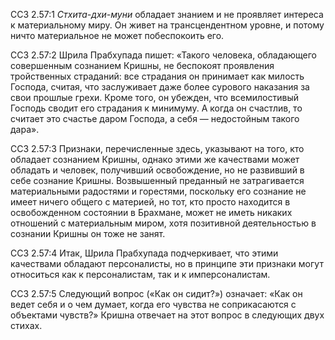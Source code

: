 ССЗ 2.57:1	_Стхита-дхи-муни_ обладает знанием и не проявляет интереса к материальному миру. Он живет на трансцендентном уровне, и потому ничто материальное не может побеспокоить его.

ССЗ 2.57:2	Шрила Прабхупада пишет: «Такого человека, обладающего совершенным сознанием Кришны, не беспокоят проявления тройственных страданий: все страдания он принимает как милость Господа, считая, что заслуживает даже более сурового наказания за свои прошлые грехи. Кроме того, он убежден, что всемилостивый Господь сводит его страдания к минимуму. А когда он счастлив, то считает это счастье даром Господа, а себя — недостойным такого дара».

ССЗ 2.57:3	Признаки, перечисленные здесь, указывают на того, кто обладает сознанием Кришны, однако этими же качествами может обладать и человек, получивший освобождение, но не развивший в себе сознание Кришны. Возвышенный преданный не затрагивается материальными радостями и горестями, поскольку его сознание не имеет ничего общего с материей, но тот, кто просто находится в освобожденном состоянии в Брахмане, может не иметь никаких отношений с материальным миром, хотя позитивной деятельностью в сознании Кришны он тоже не занят.

ССЗ 2.57:4	Итак, Шрила Прабхупада подчеркивает, что этими качествами обладают персоналисты, но в принципе эти признаки могут относиться как к персоналистам, так и к имперсоналистам.

ССЗ 2.57:5	Следующий вопрос («Как он сидит?») означает: «Как он ведет себя и о чем думает, когда его чувства не соприкасаются с объектами чувств?» Кришна отвечает на этот вопрос в следующих двух стихах.